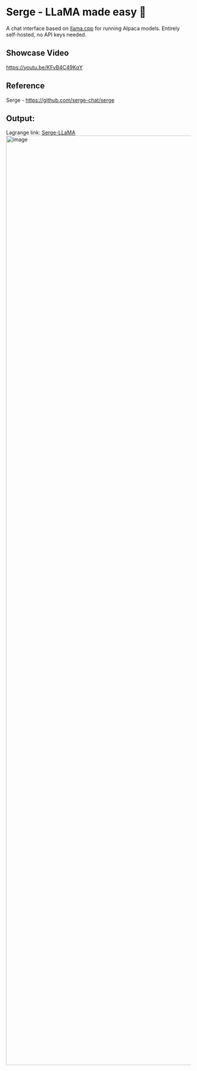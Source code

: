 # Serge - LLaMA made easy 🦙

A chat interface based on [llama.cpp](https://github.com/ggerganov/llama.cpp) for running Alpaca models. Entirely self-hosted, no API keys needed.

## Showcase Video
https://youtu.be/KFvB4C49KqY

## Reference
Serge - https://github.com/serge-chat/serge

## Output:
Lagrange link: [Serge-LLaMA]((https://lagrangedao.org/spaces/0x25f2bDa58DDdf3F9c0B7714849e8cF2362FcC6fa/Serge-LLaMA/app))
<img width="2526" alt="image" src="https://github.com/Jaron-coder/awesome-swanchain/assets/4795771/c6479150-e9c2-4365-83f9-f078e074751f">
